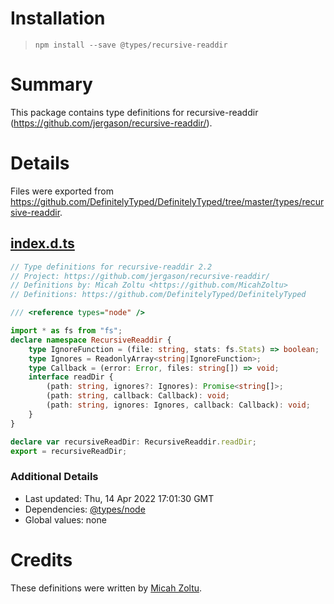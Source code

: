 # Installation
> `npm install --save @types/recursive-readdir`

# Summary
This package contains type definitions for recursive-readdir (https://github.com/jergason/recursive-readdir/).

# Details
Files were exported from https://github.com/DefinitelyTyped/DefinitelyTyped/tree/master/types/recursive-readdir.
## [index.d.ts](https://github.com/DefinitelyTyped/DefinitelyTyped/tree/master/types/recursive-readdir/index.d.ts)
````ts
// Type definitions for recursive-readdir 2.2
// Project: https://github.com/jergason/recursive-readdir/
// Definitions by: Micah Zoltu <https://github.com/MicahZoltu>
// Definitions: https://github.com/DefinitelyTyped/DefinitelyTyped

/// <reference types="node" />

import * as fs from "fs";
declare namespace RecursiveReaddir {
    type IgnoreFunction = (file: string, stats: fs.Stats) => boolean;
    type Ignores = ReadonlyArray<string|IgnoreFunction>;
    type Callback = (error: Error, files: string[]) => void;
    interface readDir {
        (path: string, ignores?: Ignores): Promise<string[]>;
        (path: string, callback: Callback): void;
        (path: string, ignores: Ignores, callback: Callback): void;
    }
}

declare var recursiveReadDir: RecursiveReaddir.readDir;
export = recursiveReadDir;

````

### Additional Details
 * Last updated: Thu, 14 Apr 2022 17:01:30 GMT
 * Dependencies: [@types/node](https://npmjs.com/package/@types/node)
 * Global values: none

# Credits
These definitions were written by [Micah Zoltu](https://github.com/MicahZoltu).
